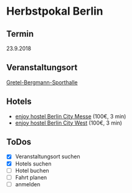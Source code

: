 # Herbstpokal Berlin

## Termin

23.9.2018

## Veranstaltungsort

[Gretel-Bergmann-Sporthalle](https://goo.gl/maps/wDEcR33z3cG2)

## Hotels

- [enjoy hostel Berlin City Messe](http://www.booking.com/Share-lZM1d0) (100€, 3 min)
- [enjoy hostel Berlin City West](http://www.booking.com/Share-GnWBnk) (100€, 3 min)

## ToDos

- [X] Veranstaltungsort suchen
- [X] Hotels suchen
- [ ] Hotel buchen
- [ ] Fahrt planen
- [ ] anmelden
